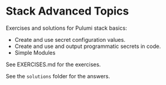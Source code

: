 # Stack Advanced Topics

Exercises and solutions for Pulumi stack basics:

- Create and use secret configuration values.
- Create and use and output programmatic secrets in code.
- Simple Modules

See EXERCISES.md for the exercises.

See the `solutions` folder for the answers.
